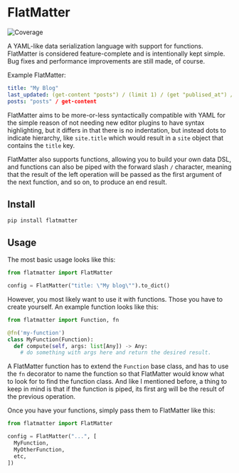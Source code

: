# FlatMatter

![Coverage](https://raw.githubusercontent.com/askonomm/flatmatter/refs/heads/master/coverage-badge.svg)

A YAML-like data serialization language with support for functions. FlatMatter is considered feature-complete and is 
intentionally kept simple. Bug fixes and performance improvements are still made, of course.

Example FlatMatter:

```yaml
title: "My Blog"
last_updated: (get-content "posts") / (limit 1) / (get "publised_at") / (date "YYYY-mm-dd")
posts: "posts" / get-content
```

FlatMatter aims to be more-or-less syntactically compatible with YAML for the simple reason of not 
needing new editor plugins to have syntax highlighting, but it differs in that there is no indentation, 
but instead dots to indicate hierarchy, like `site.title` which would result in a `site` object that 
contains the `title` key.

FlatMatter also supports functions, allowing you to build your own data DSL, and functions can also be piped with the 
forward slash `/` character, meaning that the result of the left operation will be passed as the first argument 
of the next function, and so on, to produce an end result.

## Install

```shell
pip install flatmatter
``` 

## Usage

The most basic usage looks like this:

```python
from flatmatter import FlatMatter

config = FlatMatter("title: \"My blog\"").to_dict()
```
However, you most likely want to use it with functions. Those you have to create yourself. An example function
looks like this:

```python
from flatmatter import Function, fn

@fn('my-function')
class MyFunction(Function):
  def compute(self, args: list[Any]) -> Any:
    # do something with args here and return the desired result.
```

A FlatMatter function has to extend the `Function` base class, and has to use the `fn` decorator to 
name the function so that FlatMatter would know what to look for to find the function class. And like 
I mentioned before, a thing to keep in mind is that if the function is piped, its first arg will be the 
result of the previous operation.

Once you have your functions, simply pass them to FlatMatter like this:

```python
from flatmatter import FlatMatter

config = FlatMatter("...", [
  MyFunction,
  MyOtherFunction,
  etc,
])
```
